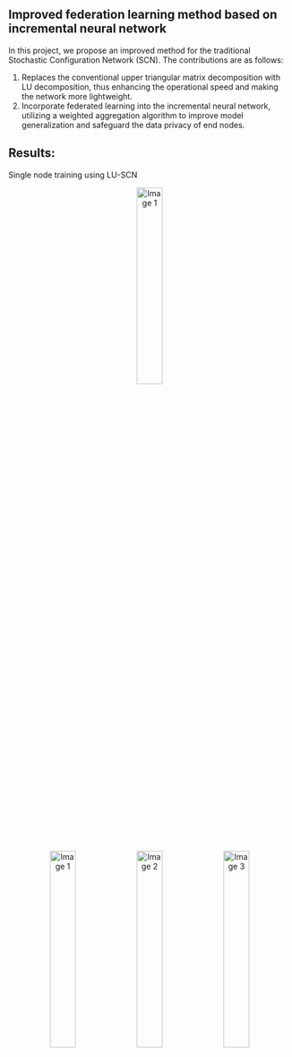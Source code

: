 ## Improved federation learning method based on incremental neural network
In this project, we propose an improved method for the traditional Stochastic Configuration Network (SCN). 
The contributions are as follows:
1. Replaces the conventional upper triangular matrix decomposition with LU decomposition, thus enhancing the operational speed and making the network more lightweight.
2. Incorporate federated learning into the incremental neural network, utilizing a weighted aggregation algorithm to improve model generalization and safeguard the data privacy of end nodes.

## Results:
Single node training using  LU-SCN <br />
<p align="center">
  <img src="[url_to_your_image1]([https://github.com/MrCookieeeee/Early-Research/assets/107045624/751a3123-aed4-4849-a3de-6bb89b564d1f](https://github.com/MrCookieeeee/Early-Research/assets/107045624/fe28446a-a0a3-4ca7-b8b6-d35cd4ddd357))" alt="Image 1" width="30%" />
</p>


<p align="center">
  <img src="[url_to_your_image1](https://github.com/MrCookieeeee/Early-Research/assets/107045624/751a3123-aed4-4849-a3de-6bb89b564d1f)" alt="Image 1" width="30%" />
  <img src="[url_to_your_image2](https://github.com/MrCookieeeee/Early-Research/assets/107045624/24c2bc06-005e-4aa8-b495-ee4c2707e2a6)" alt="Image 2" width="30%" />
  <img src="[url_to_your_image3](https://github.com/MrCookieeeee/Early-Research/assets/107045624/16684e6e-e043-42f9-a187-6b863934c5e2)" alt="Image 3" width="30%" />
</p>
